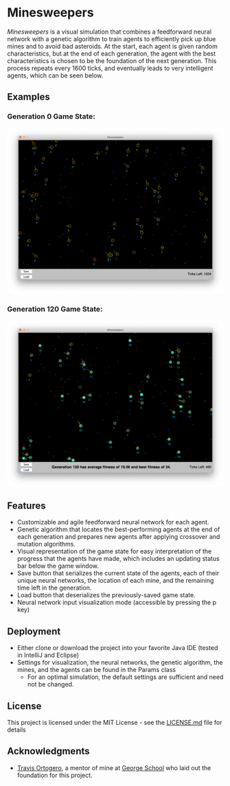 # Minesweepers

<em>Minesweepers</em> is a visual simulation that combines a feedforward neural network with a genetic algorithm to train agents to efficiently pick up blue mines and to avoid bad asteroids. At the start, each agent is given random characteristics, but at the end of each generation, the agent with the best characteristics is chosen to be the foundation of the next generation. This process repeats every 1600 ticks, and eventually leads to very intelligent agents, which can be seen below.

## Examples

### Generation 0 Game State:
![Initial Game State](./resources/images/Generation0.png)

### Generation 120 Game State:
![Initial Game State](./resources/images/Generation120.png)

## Features

* Customizable and agile feedforward neural network for each agent.
* Genetic algorithm that locates the best-performing agents at the end of each generation and prepares new agents after applying crossover and mutation algorithms.
* Visual representation of the game state for easy interpretation of the progress that the agents have made, which includes an updating status bar below the game window.
* Save button that serializes the current state of the agents, each of their unique neural networks, the location of each mine, and the remaining time left in the generation.
* Load button that deserializes the previously-saved game state.
* Neural network input visualization mode (accessible by pressing the p key)

## Deployment

* Either clone or download the project into your favorite Java IDE (tested in IntelliJ and Eclipse)
* Settings for visualization, the neural networks, the genetic algorithm, the mines, and the agents can be found in the Params class
  * For an optimal simulation, the default settings are sufficient and need not be changed.

## License

This project is licensed under the MIT License - see the [LICENSE.md](LICENSE.md) file for details

## Acknowledgments

* [Travis Ortogero](https://www.georgeschool.org/profile/travis-ortogero/), a mentor of mine at [George School](https://www.georgeschool.org/) who laid out the foundation for this project.